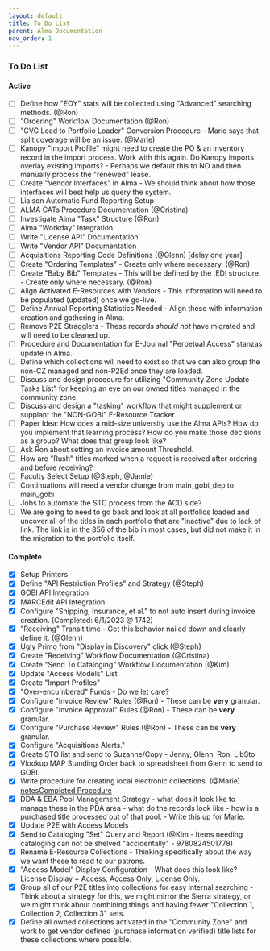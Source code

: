 ```yaml
---
layout: default
title: To Do List
parent: Alma Documentation
nav_order: 1
---
```


### To Do List

#### Active
- [ ] Define how "EOY" stats will be collected using "Advanced" searching methods. (@Ron)
- [ ] "Ordering" Workflow Documentation (@Ron)
- [ ] "CVG Load to Portfolio Loader" Conversion Procedure - Marie says that split coverage will be an issue. (@Marie)
- [ ] Kanopy "Import Profile" might need to create the PO & an inventory record in the import process. Work with this again. Do Kanopy imports overlay existing imports? - Perhaps we default this to NO and then manually process the "renewed" lease.
- [ ] Create "Vendor Interfaces" in Alma - We should think about how those interfaces will best help us query the system.
- [ ] Liaison Automatic Fund Reporting Setup
- [ ] ALMA CATs Procedure Documentation (@Cristina)
- [ ] Investigate Alma "Task" Structure (@Ron)
- [ ] Alma "Workday" Integration
- [ ] Write "License API" Documentation
- [ ] Write "Vendor API" Documentation 
- [ ] Acquisitions Reporting Code Definitions (@Glenn) [delay one year]
- [ ] Create "Ordering Templates" - Create only where necessary. (@Ron)
- [ ] Create "Baby Bib" Templates - This will be defined by the .EDI structure. - Create only where necessary. (@Ron)
- [ ] Align Activated E-Resources with Vendors - This information will need to be populated (updated) once we go-live.
- [ ] Define Annual Reporting Statistics Needed - Align these with information creation and gathering in Alma.
- [ ] Remove P2E Stragglers - These records *should not* have migrated and will need to be cleaned up.
- [ ] Procedure and Documentation for E-Journal "Perpetual Access" stanzas update in Alma.
- [ ] Define which collections will need to exist so that we can also group the non-CZ managed and non-P2Ed once they are loaded.
- [ ] Discuss and design procedure for utilizing "Community Zone Update Tasks List" for keeping an eye on our owned titles managed in the community zone.
- [ ] Discuss and design a "tasking" workflow that might supplement or supplant the "NON-GOBI" E-Resource Tracker
- [ ] Paper Idea: How does a mid-size university use the Alma APIs? How do you implement that learning process? How do you make those decisions as a group? What does that group look like?
- [ ] Ask Ron about setting an invoice amount Threshold.
- [ ] How are "Rush" titles marked when a request is received after ordering and before receiving?
- [ ] Faculty Select Setup (@Steph, @Jamie)
- [ ] Continuations will need a vendor change from main_gobi_dep to main_gobi
- [ ] Jobs to automate the STC process from the ACD side?
- [ ] We are going to need to go back and look at all portfolios loaded and uncover all of the titles in each portfolio that are "inactive" due to lack of link. The link is in the 856 of the bib in most cases, but did not make it in the migration to the portfolio itself.

#### Complete
- [x] Setup Printers
- [x] Define "API Restriction Profiles" and Strategy (@Steph)
- [x] GOBI API Integration
- [x] MARCEdit API Integration
- [x] Configure "Shipping, Insurance, et al." to not auto insert during invoice creation. (Completed: 6/1/2023 @ 1742)
- [x] "Receiving" Transit time  - Get this behavior nailed down and clearly define it. (@Glenn)
- [x] Ugly Primo from "Display in Discovery" click (@Steph)
- [x] Create "Receiving" Workflow Documentation (@Cristina)
- [X] Create "Send To Cataloging" Workflow Documentation (@Kim)
- [x] Update "Access Models" List
- [x] Create "Import Profiles"
- [x] "Over-encumbered" Funds - Do we let care?
- [x] Configure "Invoice Review" Rules (@Ron) - These can be **very** granular.
- [x] Configure "Invoice Approval" Rules (@Ron) - These can be **very** granular.
- [x] Configure "Purchase Review" Rules (@Ron) - These can be **very** granular.
- [x] Configure "Acquisitions Alerts."
- [x] Create STO list and send to Suzanne/Copy - Jenny, Glenn, Ron, LibSto
- [x] Vlookup MAP Standing Order back to spreadsheet from Glenn to send to GOBI.
- [x] Write procedure for creating local electronic collections. (@Marie) [notes](https://lmu.app.box.com/notes/1261058251941)[Completed Procedure](https://lmu.box.com/s/s0wg1io6l98fqxt7kgpdx1gjwy9ft34q)
- [x] DDA & EBA Pool Management Strategy - what does it look like to manage these in the PDA area - what do the records look like - how is a purchased title processed out of that pool. - Write this up for Marie. 
- [x] Update P2E with Access Models
- [x] Send to Cataloging "Set" Query and Report (@Kim - Items needing cataloging can not be shelved "accidentally" - 9780824501778)
- [x] Rename E-Resource Collections - Thinking specifically about the way we want these to read to our patrons.
- [x] "Access Model" Display Configuration - What does this look like? License Display + Access, Access Only, License Only.
- [x] Group all of our P2E titles into collections for easy internal searching - Think about a strategy for this, we might mirror the Sierra strategy, or we might think about combining things and having fewer "Collection 1, Collection 2, Collection 3" sets.
- [x] Define all owned collections activated in the "Community Zone" and work to get vendor defined (purchase information verified) title lists for these collections where possible.